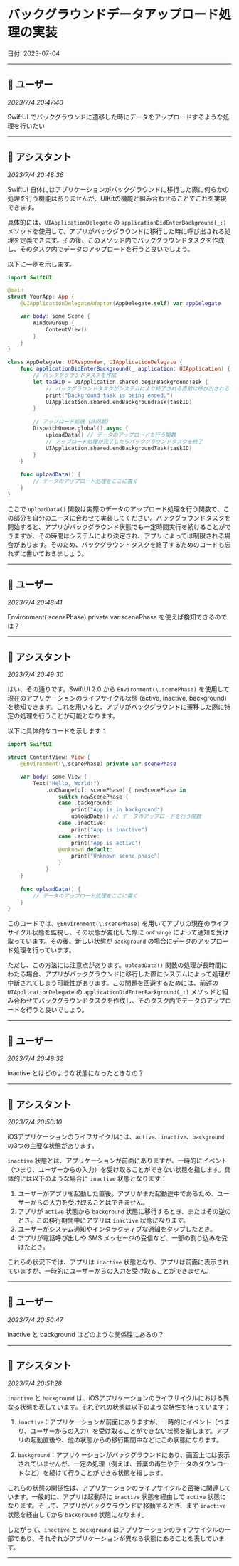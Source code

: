 # バックグラウンドデータアップロード処理の実装

日付: 2023-07-04

---

## 👤 ユーザー
*2023/7/4 20:47:40*

SwiftUI でバックグラウンドに遷移した時にデータをアップロードするような処理を行いたい

---

## 🤖 アシスタント
*2023/7/4 20:48:36*

SwiftUI 自体にはアプリケーションがバックグラウンドに移行した際に何らかの処理を行う機能はありませんが、UIKitの機能と組み合わせることでこれを実現できます。

具体的には、`UIApplicationDelegate` の `applicationDidEnterBackground(_:)` メソッドを使用して、アプリがバックグラウンドに移行した時に呼び出される処理を定義できます。その後、このメソッド内でバックグラウンドタスクを作成し、そのタスク内でデータのアップロードを行うと良いでしょう。

以下に一例を示します。

```swift
import SwiftUI

@main
struct YourApp: App {
    @UIApplicationDelegateAdaptor(AppDelegate.self) var appDelegate

    var body: some Scene {
        WindowGroup {
            ContentView()
        }
    }
}

class AppDelegate: UIResponder, UIApplicationDelegate {
    func applicationDidEnterBackground(_ application: UIApplication) {
        // バックグラウンドタスクを作成
        let taskID = UIApplication.shared.beginBackgroundTask {
            // バックグラウンドタスクがシステムにより終了される直前に呼び出される
            print("Background task is being ended.")
            UIApplication.shared.endBackgroundTask(taskID)
        }
        
        // アップロード処理（非同期）
        DispatchQueue.global().async {
            uploadData() // データのアップロードを行う関数
            // アップロード処理が完了したらバックグラウンドタスクを終了
            UIApplication.shared.endBackgroundTask(taskID)
        }
    }
    
    func uploadData() {
        // データのアップロード処理をここに書く
    }
}
```

ここで `uploadData()` 関数は実際のデータのアップロード処理を行う関数で、この部分を自分のニーズに合わせて実装してください。バックグラウンドタスクを開始すると、アプリがバックグラウンド状態でも一定時間実行を続けることができますが、その時間はシステムにより決定され、アプリによっては制限される場合があります。そのため、バックグラウンドタスクを終了するためのコードも忘れずに書いておきましょう。

---

## 👤 ユーザー
*2023/7/4 20:48:41*

Environment(\.scenePhase) private var scenePhase を使えば検知できるのでは？

---

## 🤖 アシスタント
*2023/7/4 20:49:30*

はい、その通りです。SwiftUI 2.0 から `Environment(\.scenePhase)` を使用して現在のアプリケーションのライフサイクル状態 (active, inactive, background) を検知できます。これを用いると、アプリがバックグラウンドに遷移した際に特定の処理を行うことが可能となります。

以下に具体的なコードを示します：

```swift
import SwiftUI

struct ContentView: View {
    @Environment(\.scenePhase) private var scenePhase

    var body: some View {
        Text("Hello, World!")
            .onChange(of: scenePhase) { newScenePhase in
                switch newScenePhase {
                case .background:
                    print("App is in background")
                    uploadData() // データのアップロードを行う関数
                case .inactive:
                    print("App is inactive")
                case .active:
                    print("App is active")
                @unknown default:
                    print("Unknown scene phase")
                }
            }
    }
    
    func uploadData() {
        // データのアップロード処理をここに書く
    }
}
```

このコードでは、`@Environment(\.scenePhase)` を用いてアプリの現在のライフサイクル状態を監視し、その状態が変化した際に `onChange` によって通知を受け取っています。その後、新しい状態が `background` の場合にデータのアップロード処理を行っています。

ただし、この方法には注意点があります。`uploadData()` 関数の処理が長時間にわたる場合、アプリがバックグラウンドに移行した際にシステムによって処理が中断されてしまう可能性があります。この問題を回避するためには、前述の `UIApplicationDelegate` の `applicationDidEnterBackground(_:)` メソッドと組み合わせてバックグラウンドタスクを作成し、そのタスク内でデータのアップロードを行うと良いでしょう。

---

## 👤 ユーザー
*2023/7/4 20:49:32*

inactive とはどのような状態になったときなの？

---

## 🤖 アシスタント
*2023/7/4 20:50:10*

iOSアプリケーションのライフサイクルには、`active`、`inactive`、`background` の3つの主要な状態があります。 

`inactive` 状態とは、アプリケーションが前面にありますが、一時的にイベント（つまり、ユーザーからの入力）を受け取ることができない状態を指します。具体的には以下のような場合に `inactive` 状態となります：

1. ユーザーがアプリを起動した直後。アプリがまだ起動途中であるため、ユーザーからの入力を受け取ることはできません。
2. アプリが `active` 状態から `background` 状態に移行するとき、またはその逆のとき。この移行期間中にアプリは `inactive` 状態になります。
3. ユーザーがシステム通知やインタラクティブな通知をタップしたとき。
4. アプリが電話呼び出しや SMS メッセージの受信など、一部の割り込みを受けたとき。

これらの状況下では、アプリは `inactive` 状態となり、アプリは前面に表示されていますが、一時的にユーザーからの入力を受け取ることができません。

---

## 👤 ユーザー
*2023/7/4 20:50:47*

inactive と background はどのような関係性にあるの？

---

## 🤖 アシスタント
*2023/7/4 20:51:28*

`inactive` と `background` は、iOSアプリケーションのライフサイクルにおける異なる状態を表しています。それぞれの状態は以下のような特性を持っています：

1. `inactive`：アプリケーションが前面にありますが、一時的にイベント（つまり、ユーザーからの入力）を受け取ることができない状態を指します。アプリの起動直後や、他の状態からの移行期間中などにこの状態になります。

2. `background`：アプリケーションがバックグラウンドにあり、画面上には表示されていませんが、一定の処理（例えば、音楽の再生やデータのダウンロードなど）を続けて行うことができる状態を指します。

これらの状態の関係性は、アプリケーションのライフサイクルと密接に関連しています。一般的に、アプリは起動時に `inactive` 状態を経由して `active` 状態になります。そして、アプリがバックグラウンドに移動するとき、まず `inactive` 状態を経由してから `background` 状態になります。

したがって、`inactive` と `background` はアプリケーションのライフサイクルの一部であり、それぞれがアプリケーションが異なる状態にあることを表しています。

---
